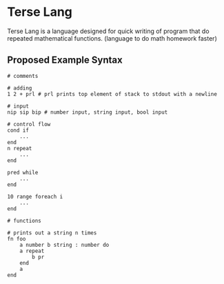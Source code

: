 # Terse Lang

Terse Lang is a language designed for quick writing of program that do repeated
mathematical functions. (language to do math homework faster)

## Proposed Example Syntax

```plaintext
# comments

# adding
1 2 + prl # prl prints top element of stack to stdout with a newline

# input
nip sip bip # number input, string input, bool input

# control flow
cond if
    ...
end
n repeat
    ...
end

pred while
    ...
end

10 range foreach i
    ...
end

# functions

# prints out a string n times
fn foo
    a number b string : number do
    a repeat
        b pr 
    end
    a
end
```
